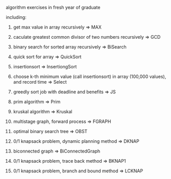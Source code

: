 algorithm exercises in fresh year of graduate 

including:

1. get max value in array recursively => MAX

2. caculate greatest common divisor of two numbers recursively => GCD

3. binary search for sorted array recursively => BiSearch

4. quick sort for array => QuickSort

5. insertionsort => InsertiongSort

6. choose k-th minimum value (call insertionsort) in array (100,000 values), and record time => Select

7. greedly sort job with deadline and benefits => JS

8. prim algorithm => Prim

9. kruskal algorithm => Kruskal

10. multistage graph, forward process => FGRAPH

11. optimal binary search tree => OBST

12. 0/1 knapsack problem, dynamic planning method => DKNAP

13. biconnected graph => BiConnectedGraph

14. 0/1 knapsack problem, trace back method => BKNAP1

15. 0/1 knapsack problem, branch and bound method => LCKNAP